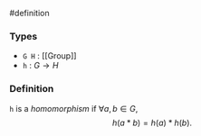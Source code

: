 #definition
### Types
- `G H` : [[Group]]
- `h` : $G \to H$
### Definition
`h` is a *homomorphism* if $\forall a, b \in G$, $$h(a * b) = h(a) * h(b).$$